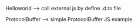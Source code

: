 Helloworld --> call external js by define .d.ts file

ProtocolBuffer --> simple ProtocolBuffer JS example
